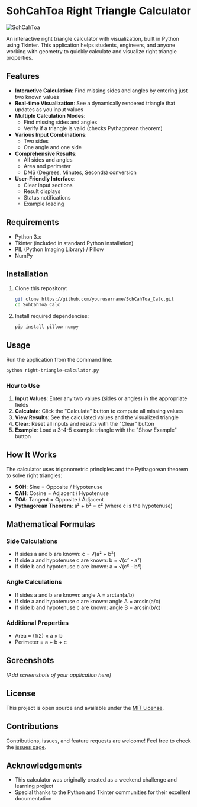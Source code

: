# SohCahToa Right Triangle Calculator

![SohCahToa](https://upload.wikimedia.org/wikipedia/commons/thumb/5/5a/Right_triangle_with_sine_and_cosine.svg/240px-Right_triangle_with_sine_and_cosine.svg.png)

An interactive right triangle calculator with visualization, built in Python using Tkinter. This application helps students, engineers, and anyone working with geometry to quickly calculate and visualize right triangle properties.

## Features

- **Interactive Calculation**: Find missing sides and angles by entering just two known values
- **Real-time Visualization**: See a dynamically rendered triangle that updates as you input values
- **Multiple Calculation Modes**:
  - Find missing sides and angles
  - Verify if a triangle is valid (checks Pythagorean theorem)
- **Various Input Combinations**:
  - Two sides
  - One angle and one side
- **Comprehensive Results**:
  - All sides and angles
  - Area and perimeter
  - DMS (Degrees, Minutes, Seconds) conversion
- **User-Friendly Interface**:
  - Clear input sections
  - Result displays
  - Status notifications
  - Example loading

## Requirements

- Python 3.x
- Tkinter (included in standard Python installation)
- PIL (Python Imaging Library) / Pillow
- NumPy

## Installation

1. Clone this repository:
   ```bash
   git clone https://github.com/yourusername/SohCahToa_Calc.git
   cd SohCahToa_Calc
   ```

2. Install required dependencies:
   ```bash
   pip install pillow numpy
   ```

## Usage

Run the application from the command line:

```bash
python right-triangle-calculator.py
```

### How to Use

1. **Input Values**: Enter any two values (sides or angles) in the appropriate fields
2. **Calculate**: Click the "Calculate" button to compute all missing values
3. **View Results**: See the calculated values and the visualized triangle
4. **Clear**: Reset all inputs and results with the "Clear" button
5. **Example**: Load a 3-4-5 example triangle with the "Show Example" button

## How It Works

The calculator uses trigonometric principles and the Pythagorean theorem to solve right triangles:

- **SOH**: Sine = Opposite / Hypotenuse
- **CAH**: Cosine = Adjacent / Hypotenuse
- **TOA**: Tangent = Opposite / Adjacent
- **Pythagorean Theorem**: a² + b² = c² (where c is the hypotenuse)

## Mathematical Formulas

### Side Calculations
- If sides a and b are known: c = √(a² + b²)
- If side a and hypotenuse c are known: b = √(c² - a²)
- If side b and hypotenuse c are known: a = √(c² - b²)

### Angle Calculations
- If sides a and b are known: angle A = arctan(a/b)
- If side a and hypotenuse c are known: angle A = arcsin(a/c)
- If side b and hypotenuse c are known: angle B = arcsin(b/c)

### Additional Properties
- Area = (1/2) × a × b
- Perimeter = a + b + c

## Screenshots

*[Add screenshots of your application here]*

## License

This project is open source and available under the [MIT License](LICENSE).

## Contributions

Contributions, issues, and feature requests are welcome! Feel free to check the [issues page](https://github.com/yourusername/SohCahToa_Calc/issues).

## Acknowledgements

- This calculator was originally created as a weekend challenge and learning project
- Special thanks to the Python and Tkinter communities for their excellent documentation
